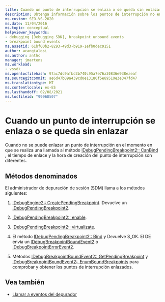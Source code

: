 ```yaml
---
title: Cuando un punto de interrupción se enlaza o se queda sin enlazar | Microsoft Docs
description: Obtenga información sobre los puntos de interrupción no enlazados. Cuando no se puede enlazar un punto de interrupción en el momento en que se realiza una llamada, el tiempo de enlace y la hora de creación del punto de interrupción son diferentes.
ms.custom: SEO-VS-2020
ms.date: 11/04/2016
ms.topic: conceptual
helpviewer_keywords:
- debugging [Debugging SDK], breakpoint unbound events
- breakpoint bound events
ms.assetid: 61bf00b2-8293-49d3-b919-1efb0dec9151
author: acangialosi
ms.author: anthc
manager: jmartens
ms.workload:
- vssdk
ms.openlocfilehash: 97ac7dc9afbd3b740c95a7e76a30836e938eaeaf
ms.sourcegitcommit: ae6d47b09a439cd0e13180f5e89510e3e347fd47
ms.translationtype: MT
ms.contentlocale: es-ES
ms.lasthandoff: 02/08/2021
ms.locfileid: "99968507"
---
```

# <a name="when-a-breakpoint-binds-or-becomes-unbound"></a>Cuando un punto de interrupción se enlaza o se queda sin enlazar
Cuando no se puede enlazar un punto de interrupción en el momento en que se realiza una llamada al método [IDebugPendingBreakpoint2:: CanBind](../../extensibility/debugger/reference/idebugpendingbreakpoint2-canbind.md) , el tiempo de enlace y la hora de creación del punto de interrupción son diferentes.

## <a name="methods-called"></a>Métodos denominados
 El administrador de depuración de sesión (SDM) llama a los métodos siguientes:

1. [IDebugEngine2:: CreatePendingBreakpoint](../../extensibility/debugger/reference/idebugengine2-creatependingbreakpoint.md). Devuelve un [IDebugPendingBreakpoint2](../../extensibility/debugger/reference/idebugpendingbreakpoint2.md).

2. [IDebugPendingBreakpoint2:: enable](../../extensibility/debugger/reference/idebugpendingbreakpoint2-enable.md).

3. [IDebugPendingBreakpoint2:: virtualizate](../../extensibility/debugger/reference/idebugpendingbreakpoint2-virtualize.md).

4. El método [IDebugPendingBreakpoint2:: Bind](../../extensibility/debugger/reference/idebugpendingbreakpoint2-bind.md) y Devuelve S_OK. El DE envía un [IDebugBreakpointBoundEvent2](../../extensibility/debugger/reference/idebugbreakpointboundevent2.md) o [IDebugBreakpointErrorEvent2](../../extensibility/debugger/reference/idebugbreakpointerrorevent2.md).

5. Métodos [IDebugBreakpointBoundEvent2:: GetPendingBreakpoint](../../extensibility/debugger/reference/idebugbreakpointboundevent2-getpendingbreakpoint.md) y [IDebugBreakpointBoundEvent2:: EnumBoundBreakpoints](../../extensibility/debugger/reference/idebugbreakpointboundevent2-enumboundbreakpoints.md) para comprobar y obtener los puntos de interrupción enlazados.

## <a name="see-also"></a>Vea también
- [Llamar a eventos del depurador](../../extensibility/debugger/calling-debugger-events.md)
